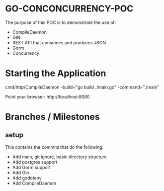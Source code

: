 # GO-CONCONCURRENCY-POC

The purpose of this POC is to demonstrate the use of:

- CompileDaemon
- GIN
- REST API that consumes and produces JSON
- Gorm
- Concurrency

# Starting the Application

cmd/http/CompileDaemon -build="go build ./main.go" -command="./main"

Point your browser: http://localhost:8080

# Branches / Milestones

## setup

This contains the commits that do the following:

- Add main, git ignore, basic directory structure
- Add postgres support
- Add Gorm support
- Add Gin
- Add godotenv
- Add CompileDaemon